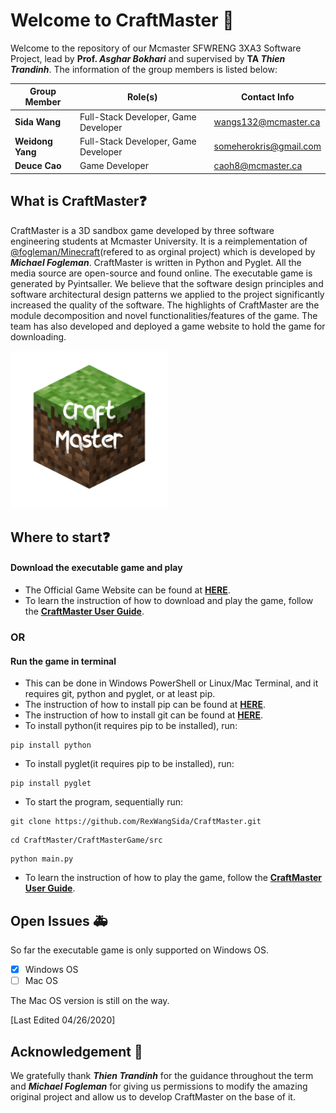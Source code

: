 # Welcome to CraftMaster 👋
Welcome to the repository of our Mcmaster SFWRENG 3XA3 Software Project, lead by **Prof. _Asghar Bokhari_** and supervised by **TA _Thien Trandinh_**.
The information of the group members is listed below:

| Group Member        | Role(s)                              | Contact Info           |
| ------------------- |--------------------------------------| ---------------------- |
| **Sida Wang**       | Full-Stack Developer, Game Developer | wangs132@mcmaster.ca   |
| **Weidong Yang**    | Full-Stack Developer, Game Developer | someherokris@gmail.com |
| **Deuce Cao**       | Game Developer                       | caoh8@mcmaster.ca      |

## What is CraftMaster❓

CraftMaster is a 3D sandbox game developed by three software engineering students at Mcmaster University. It is a reimplementation of [@fogleman/Minecraft](https://github.com/fogleman/Minecraft)(refered to as orginal project) which is developed by **_Michael Fogleman_**. CraftMaster is written in Python and Pyglet. All the media source are open-source and found online. The executable game is generated by Pyintsaller.
We believe that the software design principles and software architectural design patterns we applied to the project significantly increased the quality of the software. The highlights of CraftMaster are the module decomposition and novel functionalities/features of the game.
The team has also developed and deployed a game website to hold the game for downloading.

<img src="./CraftMasterGame/src/source/icon.png" width="50%" height="50%">

## Where to start❓
#### Download the executable game and play
- The Official Game Website can be found at [**HERE**](http://rexwangsida.pythonanywhere.com).
- To learn the instruction of how to download and play the game, follow the [**CraftMaster User Guide**](https://github.com/RexWangSida/CraftMaster/blob/master/CraftMasterGame/Docs/UserGuide/UserGuide.pdf).
### OR
#### Run the game in terminal
- This can be done in Windows PowerShell or Linux/Mac Terminal, and it requires git, python and pyglet, or at least pip.
- The instruction of how to install pip can be found at [**HERE**](https://pip.pypa.io/en/stable/installing/).
- The instruction of how to install git can be found at [**HERE**](https://git-scm.com/book/en/v2/Getting-Started-Installing-Git).
- To install python(it requires pip to be installed), run:
```shell
pip install python
```
- To install pyglet(it requires pip to be installed), run:
```shell
pip install pyglet
```
- To start the program, sequentially run:
```shell
git clone https://github.com/RexWangSida/CraftMaster.git
```
```shell
cd CraftMaster/CraftMasterGame/src
```
```shell
python main.py
```
- To learn the instruction of how to play the game, follow the [**CraftMaster User Guide**](https://github.com/RexWangSida/CraftMaster/blob/master/CraftMasterGame/Docs/UserGuide/UserGuide.pdf).

## Open Issues 🚑
So far the executable game is only supported on Windows OS.
- [x] Windows OS
- [ ] Mac OS

The Mac OS version is still on the way.

[Last Edited 04/26/2020]

## Acknowledgement 🎉
We gratefully thank **_Thien Trandinh_** for the guidance throughout the term and **_Michael Fogleman_** for giving us permissions to modify the amazing original project and allow us to develop CraftMaster on the base of it.

